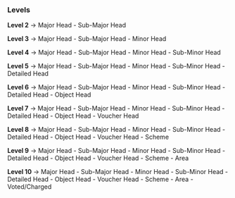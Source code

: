 ### Levels

**Level 2** ->  Major Head - Sub-Major Head

**Level 3** ->  Major Head - Sub-Major Head - Minor Head

**Level 4** ->  Major Head - Sub-Major Head - Minor Head - Sub-Minor Head

**Level 5** ->  Major Head - Sub-Major Head - Minor Head - Sub-Minor Head - Detailed Head

**Level 6** ->  Major Head - Sub-Major Head - Minor Head - Sub-Minor Head - Detailed Head - Object Head

**Level 7** ->  Major Head - Sub-Major Head - Minor Head - Sub-Minor Head - Detailed Head - Object Head - Voucher Head

**Level 8** ->  Major Head - Sub-Major Head - Minor Head - Sub-Minor Head - Detailed Head - Object Head - Voucher Head - Scheme

**Level 9** ->  Major Head - Sub-Major Head - Minor Head - Sub-Minor Head - Detailed Head - Object Head - Voucher Head - Scheme - Area

**Level 10** ->  Major Head - Sub-Major Head - Minor Head - Sub-Minor Head - Detailed Head - Object Head - Voucher Head - Scheme - Area - Voted/Charged